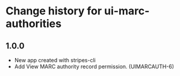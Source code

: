 # Change history for ui-marc-authorities

## 1.0.0

* New app created with stripes-cli
* Add View MARC authority record permission. (UIMARCAUTH-6)
